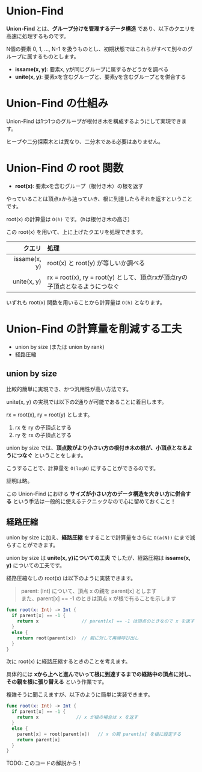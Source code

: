 # Union-Find

**Union-Find** とは、**グループ分けを管理するデータ構造** であり、以下のクエリを高速に処理するものです。

N個の要素 0, 1, ..., N-1 を扱うものとし、初期状態ではこれらがすべて別々のグループに属するものとします。

- **issame(x, y)**: 要素x, yが同じグループに属するかどうかを調べる
- **unite(x, y)**: 要素xを含むグループと、要素yを含むグループとを併合する

# Union-Find の仕組み

Union-Find は1つ1つのグループが根付き木を構成するようにして実現できます。

ヒープや二分探索木とは異なり、二分木である必要はありません。

# Union-Find の root 関数

- **root(x)**: 要素xを含むグループ（根付き木）の根を返す

やっていることは頂点xから辿っていき、根に到達したらそれを返すということです。

root(x) の計算量は `O(h)` です。（hは根付き木の高さ）

この root(x) を用いて、上に上げたクエリを処理できます。

|クエリ|処理|
|---:|:---|
|issame(x, y)|root(x) と root(y) が等しいか調べる|
|unite(x, y)|rx = root(x), ry = root(y) として、頂点rxが頂点ryの子頂点となるようにつなぐ|

いずれも root(x) 関数を用いることから計算量は `O(h)` となります。

# Union-Find の計算量を削減する工夫

- union by size (または union by rank)
- 経路圧縮

## union by size

比較的簡単に実現でき、かつ汎用性が高い方法です。

unite(x, y) の実現では以下の2通りが可能であることに着目します。

rx = root(x), ry = root(y) とします。

1. rx を ry の子頂点とする
2. ry を rx の子頂点とする

union by size では、**頂点数がより小さい方の根付き木の根が、小頂点となるようにつなぐ** ということをします。

こうすることで、計算量を `O(logN)` にすることができるのです。

証明は略。

この Union-Find における **サイズが小さい方のデータ構造を大きい方に併合する** という手法は一般的に使えるテクニックなので心に留めておくこと！

## 経路圧縮

union by size に加え、**経路圧縮** をすることで計算量をさらに `O(a(N))` にまで減らすことができます。

union by size は **unite(x, y)についての工夫** でしたが、経路圧縮は **issame(x, y)** についての工夫です。

経路圧縮なしの root(x) は以下のように実装できます。

> parent: [Int] について、頂点 x の親を parent[x] とします<br>
> また、parent[x] == -1 のときは頂点 x が根で有ることを示します

```swift
func root(x: Int) -> Int {
  if parent[x] == -1 {
    return x                // parent[x] == -1 は頂点のときなので x を返す
  }
  else {
    return root(parent[x])  // 親に対して再帰呼び出し
  }
}
```

次に root(x) に経路圧縮するときのことを考えます。

具体的には **xから上へと進んでいって根に到達するまでの経路中の頂点に対し、その親を根に張り替える** という作業です。

複雑そうに聞こえますが、以下のように簡単に実装できます。

```swift
func root(x: Int) -> Int {
  if parent[x] == -1 {
    return x              // x が根の場合は x を返す
  }
  else {
    parent[x] = root(parent[x])   // x の親 parent[x] を根に設定する
    return parent[x]
  }
}
```

TODO: このコードの解説から！

